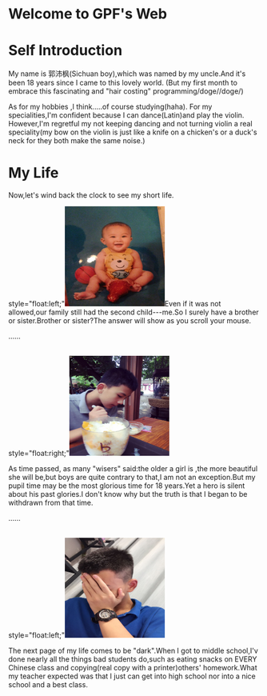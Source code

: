 

 <h1> Welcome to GPF's Web

<h1>Self Introduction</h1>

<p>My name is 郭沛枫(Sichuan boy),which was named by my uncle.And it's been 18 years since I came to this lovely world.
(But my first month to embrace this fascinating and "hair costing" programming/doge//doge/)</p>

<p>As for my hobbies ,I think.....of course studying(haha). For my specialities,I'm confident because I can dance(Latin)and play the violin.
 However,I'm regretful my not keeping dancing and not turning violin a real speciality(my bow on the violin is just like a knife on a chicken's or a duck's neck for they both make the same noise.)</p>

<h1> My Life </h1>

<p>Now,let's wind back the clock to see my short life.</p>
<div>
style="float:left;"<img src="1.jpg" width="200" height="200">Even if it was not allowed,our family still had the second child---me.So I surely have a brother or sister.Brother or sister?The answer will show as you scroll your mouse.</p>
</div>
<p>......</p>
<p></p><br>
<div>
style="float:right;"<img src="2.jpg" width="200" height="200">


<p>As time passed, as many "wisers" said:the older a girl is ,the more beautiful she will be,but boys are quite contrary to that,I am not an exception.But my pupil time may be the most glorious time for 18 years.Yet a hero is silent about his past glories.I don't know why but the truth is that I began to be withdrawn from that time.</p>
 </div>
<p>......</p>
<p></p><br>
<div>
style="float:left;"<img src="3.jpg" width="200" height="200">


<p>The next page of my life comes to be "dark".When I got to middle school,I'v done nearly all the things bad students do,such as eating snacks on EVERY Chinese class and copying(real copy with a printer)others' homework.What my teacher expected was that I just can get into high school nor into a nice school and a best class.</p>
</div>

